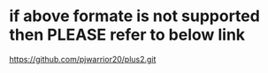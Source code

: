 # if above formate is not supported then  PLEASE refer to below link
https://github.com/pjwarrior20/plus2.git
